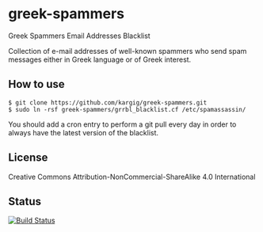 greek-spammers
========================

Greek Spammers Email Addresses Blacklist

Collection of e-mail addresses of well-known spammers who send spam
messages either in Greek language or of Greek interest.

How to use
----------
```
$ git clone https://github.com/kargig/greek-spammers.git
$ sudo ln -rsf greek-spammers/grrbl_blacklist.cf /etc/spamassassin/
```

You should add a cron entry to perform a git pull every day in order to always have the latest version of the blacklist.

License
------
Creative Commons Attribution-NonCommercial-ShareAlike 4.0 International

Status
------
[![Build Status](https://travis-ci.org/kargig/greek-spammers.svg?branch=master)](https://travis-ci.org/kargig/greek-spammers)

